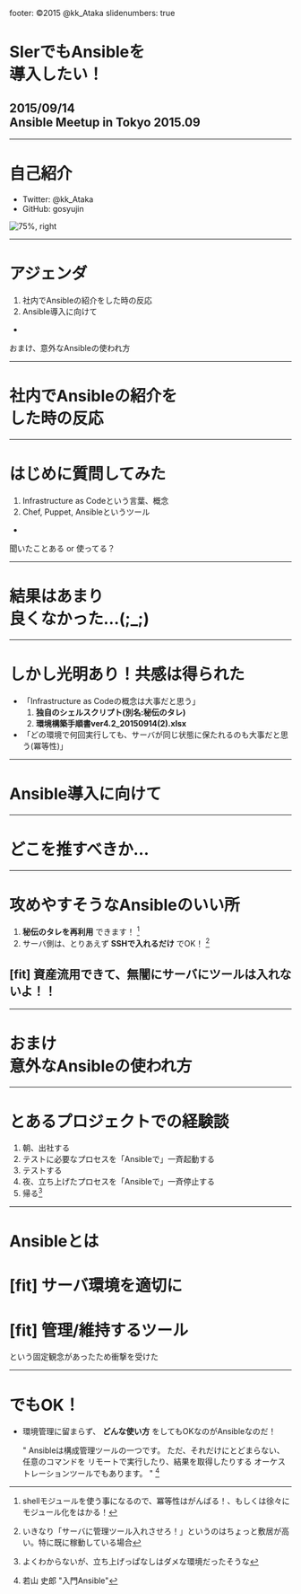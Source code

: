 footer: ©2015 @kk_Ataka
slidenumbers: true

# SIerでもAnsibleを<br />導入したい！

## 2015/09/14<br />Ansible Meetup in Tokyo 2015.09

---

# 自己紹介

- Twitter: @kk_Ataka 
- GitHub:  gosyujin

![75%, right](https://pbs.twimg.com/profile_images/2222065431/image.png)

---

# アジェンダ

1. 社内でAnsibleの紹介をした時の反応
2. Ansible導入に向けて

-

おまけ、意外なAnsibleの使われ方

---

# 社内でAnsibleの紹介を<br />した時の反応

---

# はじめに質問してみた

1. Infrastructure as Codeという言葉、概念
1. Chef, Puppet, Ansibleというツール

-

聞いたことある or 使ってる？

---

# 結果はあまり<br />良くなかった…(;_;)

---

# しかし光明あり！共感は得られた

- 「Infrastructure as Codeの概念は大事だと思う」
    1. **独自のシェルスクリプト(別名:秘伝のタレ)**
    1. **環境構築手順書ver4.2_20150914(2).xlsx**
- 「どの環境で何回実行しても、サーバが同じ状態に保たれるのも大事だと思う(冪等性)」

---

# Ansible導入に向けて

---

# どこを推すべきか…

---

# 攻めやすそうなAnsibleのいい所

1. **秘伝のタレを再利用** できます！ [^*1]
2. サーバ側は、とりあえず **SSHで入れるだけ** でOK！ [^*2]

## [fit] **資産流用できて、無闇にサーバにツールは入れないよ！！**

[^*1]: shellモジュールを使う事になるので、冪等性はがんばる！、もしくは徐々にモジュール化をはかる！

[^*2]: いきなり「サーバに管理ツール入れさせろ！」というのはちょっと敷居が高い。特に既に稼動している場合

---

# おまけ<br />意外なAnsibleの使われ方

---

# とあるプロジェクトでの経験談

1. 朝、出社する
1. テストに必要なプロセスを「Ansibleで」一斉起動する
1. テストする
1. 夜、立ち上げたプロセスを「Ansibleで」一斉停止する
1. 帰る[^*3]

[^*3]: よくわからないが、立ち上げっぱなしはダメな環境だったそうな

---

# Ansibleとは

# [fit] **サーバ環境を適切に**
# [fit] **管理/維持するツール**

という固定観念があったため衝撃を受けた

---

# でもOK！

- 環境管理に留まらず、 **どんな使い方** をしてもOKなのがAnsibleなのだ！

    " Ansibleは構成管理ツールの一つです。
    ただ、それだけにとどまらない、任意のコマンドを
    リモートで実行したり、結果を取得したりする
    オーケストレーションツールでもあります。 " [^*4]

[^*4]: 若山 史郎 "入門Ansible"
